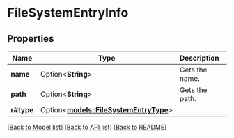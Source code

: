 # FileSystemEntryInfo

## Properties

Name | Type | Description | Notes
------------ | ------------- | ------------- | -------------
**name** | Option<**String**> | Gets the name. | [optional]
**path** | Option<**String**> | Gets the path. | [optional]
**r#type** | Option<[**models::FileSystemEntryType**](FileSystemEntryType.md)> |  | [optional]

[[Back to Model list]](../README.md#documentation-for-models) [[Back to API list]](../README.md#documentation-for-api-endpoints) [[Back to README]](../README.md)


